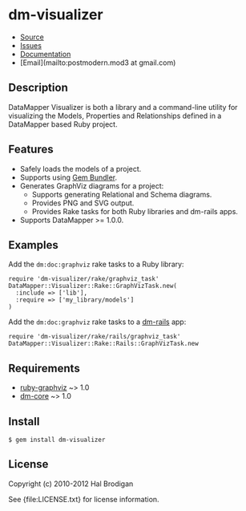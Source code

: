 # dm-visualizer

* [Source](https://github.com/postmodern/dm-visualizer/)
* [Issues](https://github.com/postmodern/dm-visualizer/issues)
* [Documentation](http://rubydoc.info/gems/dm-visualizer/frames)
* [Email](mailto:postmodern.mod3 at gmail.com)

## Description

DataMapper Visualizer is both a library and a command-line utility for
visualizing the Models, Properties and Relationships defined in a
DataMapper based Ruby project.

## Features

* Safely loads the models of a project.
* Supports using [Gem Bundler](http://gembundler.com/).
* Generates GraphViz diagrams for a project:
  * Supports generating Relational and Schema diagrams.
  * Provides PNG and SVG output.
  * Provides Rake tasks for both Ruby libraries and dm-rails apps.
* Supports DataMapper >= 1.0.0.

## Examples

Add the `dm:doc:graphviz` rake tasks to a Ruby library:

    require 'dm-visualizer/rake/graphviz_task'
    DataMapper::Visualizer::Rake::GraphVizTask.new(
      :include => ['lib'],
      :require => ['my_library/models']
    )

Add the `dm:doc:graphviz` rake tasks to a [dm-rails](http://github.com/datamapper/dm-rails) app:

    require 'dm-visualizer/rake/rails/graphviz_task'
    DataMapper::Visualizer::Rake::Rails::GraphVizTask.new

## Requirements

* [ruby-graphviz](http://rubygems.org/gems/ruby-graphviz) ~> 1.0
* [dm-core](http://github.com/datamapper/dm-core) ~> 1.0

## Install

    $ gem install dm-visualizer

## License

Copyright (c) 2010-2012 Hal Brodigan

See {file:LICENSE.txt} for license information.
